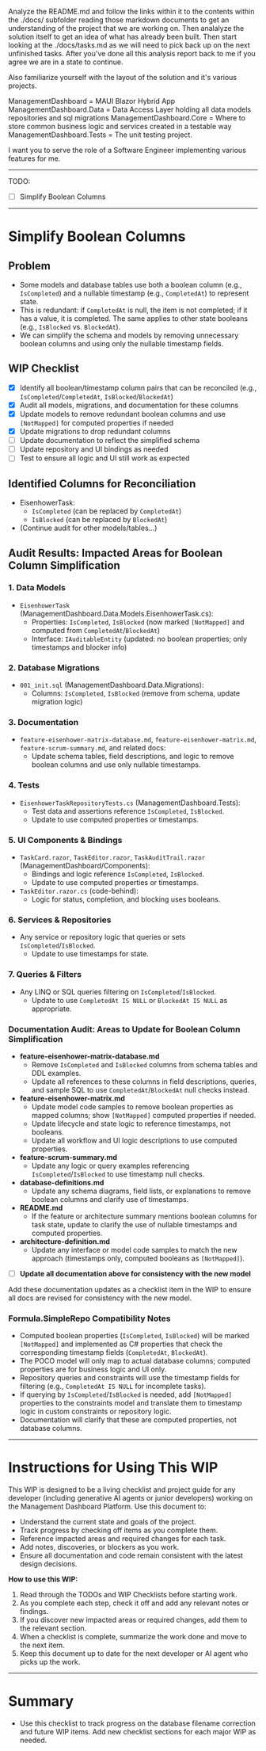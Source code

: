 Analyze the README.md and follow the links within it to the contents within the ./docs/ subfolder reading those markdown documents to get an understanding of the project that we are working on.  Then analalyze the solution itself to get an idea of what has already been built.  Then start looking at the ./docs/tasks.md as we will need to pick back up on the next unfinished tasks.  After you've done all this analysis report back to me if you agree we are in a state to continue.

Also familiarize yourself with the layout of the solution and it's various projects.

ManagementDashboard = MAUI Blazor Hybrid App
ManagementDashboard.Data = Data Access Layer holding all data models repositories and sql migrations
ManagementDashboard.Core = Where to store common business logic and services created in a testable way
ManagementDashboard.Tests = The unit testing project.

I want you to serve the role of a Software Engineer implementing various features for me.

---

TODO:
- [ ] Simplify Boolean Columns

---


# Simplify Boolean Columns

## Problem
- Some models and database tables use both a boolean column (e.g., `IsCompleted`) and a nullable timestamp (e.g., `CompletedAt`) to represent state.
- This is redundant: if `CompletedAt` is null, the item is not completed; if it has a value, it is completed. The same applies to other state booleans (e.g., `IsBlocked` vs. `BlockedAt`).
- We can simplify the schema and models by removing unnecessary boolean columns and using only the nullable timestamp fields.

## WIP Checklist
- [x] Identify all boolean/timestamp column pairs that can be reconciled (e.g., `IsCompleted`/`CompletedAt`, `IsBlocked`/`BlockedAt`)
- [x] Audit all models, migrations, and documentation for these columns
- [x] Update models to remove redundant boolean columns and use `[NotMapped]` for computed properties if needed
- [x] Update migrations to drop redundant columns
- [ ] Update documentation to reflect the simplified schema
- [ ] Update repository and UI bindings as needed
- [ ] Test to ensure all logic and UI still work as expected

## Identified Columns for Reconciliation
- EisenhowerTask:
  - `IsCompleted` (can be replaced by `CompletedAt`)
  - `IsBlocked` (can be replaced by `BlockedAt`)
- (Continue audit for other models/tables...)

## Audit Results: Impacted Areas for Boolean Column Simplification

### 1. Data Models
- `EisenhowerTask` (ManagementDashboard.Data.Models.EisenhowerTask.cs):
  - Properties: `IsCompleted`, `IsBlocked` (now marked `[NotMapped]` and computed from `CompletedAt`/`BlockedAt`)
  - Interface: `IAuditableEntity` (updated: no boolean properties; only timestamps and blocker info)

### 2. Database Migrations
- `001_init.sql` (ManagementDashboard.Data.Migrations):
  - Columns: `IsCompleted`, `IsBlocked` (remove from schema, update migration logic)

### 3. Documentation
- `feature-eisenhower-matrix-database.md`, `feature-eisenhower-matrix.md`, `feature-scrum-summary.md`, and related docs:
  - Update schema tables, field descriptions, and logic to remove boolean columns and use only nullable timestamps.

### 4. Tests
- `EisenhowerTaskRepositoryTests.cs` (ManagementDashboard.Tests):
  - Test data and assertions reference `IsCompleted`, `IsBlocked`.
  - Update to use computed properties or timestamps.

### 5. UI Components & Bindings
- `TaskCard.razor`, `TaskEditor.razor`, `TaskAuditTrail.razor` (ManagementDashboard/Components):
  - Bindings and logic reference `IsCompleted`, `IsBlocked`.
  - Update to use computed properties or timestamps.
- `TaskEditor.razor.cs` (code-behind):
  - Logic for status, completion, and blocking uses booleans.

### 6. Services & Repositories
- Any service or repository logic that queries or sets `IsCompleted`/`IsBlocked`.
  - Update to use timestamps for state.

### 7. Queries & Filters
- Any LINQ or SQL queries filtering on `IsCompleted`/`IsBlocked`.
  - Update to use `CompletedAt IS NULL` or `BlockedAt IS NULL` as appropriate.

### Documentation Audit: Areas to Update for Boolean Column Simplification
- **feature-eisenhower-matrix-database.md**
  - Remove `IsCompleted` and `IsBlocked` columns from schema tables and DDL examples.
  - Update all references to these columns in field descriptions, queries, and sample SQL to use `CompletedAt`/`BlockedAt` null checks instead.
- **feature-eisenhower-matrix.md**
  - Update model code samples to remove boolean properties as mapped columns; show `[NotMapped]` computed properties if needed.
  - Update lifecycle and state logic to reference timestamps, not booleans.
  - Update all workflow and UI logic descriptions to use computed properties.
- **feature-scrum-summary.md**
  - Update any logic or query examples referencing `IsCompleted`/`IsBlocked` to use timestamp null checks.
- **database-definitions.md**
  - Update any schema diagrams, field lists, or explanations to remove boolean columns and clarify use of timestamps.
- **README.md**
  - If the feature or architecture summary mentions boolean columns for task state, update to clarify the use of nullable timestamps and computed properties.
- **architecture-definition.md**
  - Update any interface or model code samples to match the new approach (timestamps only, computed booleans as `[NotMapped]`).
- [ ] **Update all documentation above for consistency with the new model**

Add these documentation updates as a checklist item in the WIP to ensure all docs are revised for consistency with the new model.

### Formula.SimpleRepo Compatibility Notes
- Computed boolean properties (`IsCompleted`, `IsBlocked`) will be marked `[NotMapped]` and implemented as C# properties that check the corresponding timestamp fields (`CompletedAt`, `BlockedAt`).
- The POCO model will only map to actual database columns; computed properties are for business logic and UI only.
- Repository queries and constraints will use the timestamp fields for filtering (e.g., `CompletedAt IS NULL` for incomplete tasks).
- If querying by `IsCompleted`/`IsBlocked` is needed, add `[NotMapped]` properties to the constraints model and translate them to timestamp logic in custom constraints or repository logic.
- Documentation will clarify that these are computed properties, not database columns.

---

# Instructions for Using This WIP

This WIP is designed to be a living checklist and project guide for any developer (including generative AI agents or junior developers) working on the Management Dashboard Platform. Use this document to:
- Understand the current state and goals of the project.
- Track progress by checking off items as you complete them.
- Reference impacted areas and required changes for each task.
- Add notes, discoveries, or blockers as you work.
- Ensure all documentation and code remain consistent with the latest design decisions.

**How to use this WIP:**
1. Read through the TODOs and WIP Checklists before starting work.
2. As you complete each step, check it off and add any relevant notes or findings.
3. If you discover new impacted areas or required changes, add them to the relevant section.
4. When a checklist is complete, summarize the work done and move to the next item.
5. Keep this document up to date for the next developer or AI agent who picks up the work.

---

# Summary
- Use this checklist to track progress on the database filename correction and future WIP items. Add new checklist sections for each major WIP as needed.


